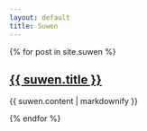 ```yaml
---
layout: default
title: Suwen
---
```


{% for post in site.suwen %}
  <h2>
    <a href="{{ suwen.url }}">
      {{ suwen.title }}
    </a>
  </h2>
  <p>{{ suwen.content | markdownify }}</p>
{% endfor %}